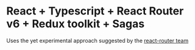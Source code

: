 # React + Typescript + React Router v6 + Redux toolkit + Sagas

Uses the yet experimental approach suggested by the [react-router team](https://github.com/remix-run/react-router/issues/9422#issuecomment-1301182219)